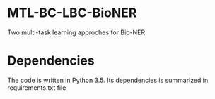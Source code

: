 # MTL-BC-LBC-BioNER
Two multi-task learning approches for Bio-NER
# Dependencies
The code is written in Python 3.5. Its dependencies is summarized in requirements.txt file
